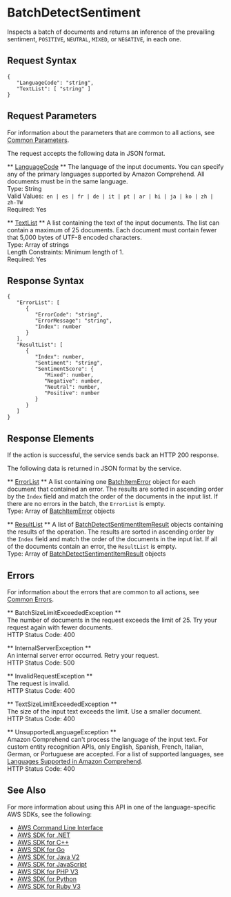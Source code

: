 # BatchDetectSentiment<a name="API_BatchDetectSentiment"></a>

Inspects a batch of documents and returns an inference of the prevailing sentiment, `POSITIVE`, `NEUTRAL`, `MIXED`, or `NEGATIVE`, in each one\.

## Request Syntax<a name="API_BatchDetectSentiment_RequestSyntax"></a>

```
{
   "LanguageCode": "string",
   "TextList": [ "string" ]
}
```

## Request Parameters<a name="API_BatchDetectSentiment_RequestParameters"></a>

For information about the parameters that are common to all actions, see [Common Parameters](CommonParameters.md)\.

The request accepts the following data in JSON format\.

 ** [LanguageCode](#API_BatchDetectSentiment_RequestSyntax) **   <a name="comprehend-BatchDetectSentiment-request-LanguageCode"></a>
The language of the input documents\. You can specify any of the primary languages supported by Amazon Comprehend\. All documents must be in the same language\.  
Type: String  
Valid Values:` en | es | fr | de | it | pt | ar | hi | ja | ko | zh | zh-TW`   
Required: Yes

 ** [TextList](#API_BatchDetectSentiment_RequestSyntax) **   <a name="comprehend-BatchDetectSentiment-request-TextList"></a>
A list containing the text of the input documents\. The list can contain a maximum of 25 documents\. Each document must contain fewer that 5,000 bytes of UTF\-8 encoded characters\.  
Type: Array of strings  
Length Constraints: Minimum length of 1\.  
Required: Yes

## Response Syntax<a name="API_BatchDetectSentiment_ResponseSyntax"></a>

```
{
   "ErrorList": [ 
      { 
         "ErrorCode": "string",
         "ErrorMessage": "string",
         "Index": number
      }
   ],
   "ResultList": [ 
      { 
         "Index": number,
         "Sentiment": "string",
         "SentimentScore": { 
            "Mixed": number,
            "Negative": number,
            "Neutral": number,
            "Positive": number
         }
      }
   ]
}
```

## Response Elements<a name="API_BatchDetectSentiment_ResponseElements"></a>

If the action is successful, the service sends back an HTTP 200 response\.

The following data is returned in JSON format by the service\.

 ** [ErrorList](#API_BatchDetectSentiment_ResponseSyntax) **   <a name="comprehend-BatchDetectSentiment-response-ErrorList"></a>
A list containing one [BatchItemError](API_BatchItemError.md) object for each document that contained an error\. The results are sorted in ascending order by the `Index` field and match the order of the documents in the input list\. If there are no errors in the batch, the `ErrorList` is empty\.  
Type: Array of [BatchItemError](API_BatchItemError.md) objects

 ** [ResultList](#API_BatchDetectSentiment_ResponseSyntax) **   <a name="comprehend-BatchDetectSentiment-response-ResultList"></a>
A list of [BatchDetectSentimentItemResult](API_BatchDetectSentimentItemResult.md) objects containing the results of the operation\. The results are sorted in ascending order by the `Index` field and match the order of the documents in the input list\. If all of the documents contain an error, the `ResultList` is empty\.  
Type: Array of [BatchDetectSentimentItemResult](API_BatchDetectSentimentItemResult.md) objects

## Errors<a name="API_BatchDetectSentiment_Errors"></a>

For information about the errors that are common to all actions, see [Common Errors](CommonErrors.md)\.

 ** BatchSizeLimitExceededException **   
The number of documents in the request exceeds the limit of 25\. Try your request again with fewer documents\.  
HTTP Status Code: 400

 ** InternalServerException **   
An internal server error occurred\. Retry your request\.  
HTTP Status Code: 500

 ** InvalidRequestException **   
The request is invalid\.  
HTTP Status Code: 400

 ** TextSizeLimitExceededException **   
The size of the input text exceeds the limit\. Use a smaller document\.  
HTTP Status Code: 400

 ** UnsupportedLanguageException **   
Amazon Comprehend can't process the language of the input text\. For custom entity recognition APIs, only English, Spanish, French, Italian, German, or Portuguese are accepted\. For a list of supported languages, see [Languages Supported in Amazon Comprehend](supported-languages.md)\.   
HTTP Status Code: 400

## See Also<a name="API_BatchDetectSentiment_SeeAlso"></a>

For more information about using this API in one of the language\-specific AWS SDKs, see the following:
+  [AWS Command Line Interface](https://docs.aws.amazon.com/goto/aws-cli/comprehend-2017-11-27/BatchDetectSentiment) 
+  [AWS SDK for \.NET](https://docs.aws.amazon.com/goto/DotNetSDKV3/comprehend-2017-11-27/BatchDetectSentiment) 
+  [AWS SDK for C\+\+](https://docs.aws.amazon.com/goto/SdkForCpp/comprehend-2017-11-27/BatchDetectSentiment) 
+  [AWS SDK for Go](https://docs.aws.amazon.com/goto/SdkForGoV1/comprehend-2017-11-27/BatchDetectSentiment) 
+  [AWS SDK for Java V2](https://docs.aws.amazon.com/goto/SdkForJavaV2/comprehend-2017-11-27/BatchDetectSentiment) 
+  [AWS SDK for JavaScript](https://docs.aws.amazon.com/goto/AWSJavaScriptSDK/comprehend-2017-11-27/BatchDetectSentiment) 
+  [AWS SDK for PHP V3](https://docs.aws.amazon.com/goto/SdkForPHPV3/comprehend-2017-11-27/BatchDetectSentiment) 
+  [AWS SDK for Python](https://docs.aws.amazon.com/goto/boto3/comprehend-2017-11-27/BatchDetectSentiment) 
+  [AWS SDK for Ruby V3](https://docs.aws.amazon.com/goto/SdkForRubyV3/comprehend-2017-11-27/BatchDetectSentiment) 